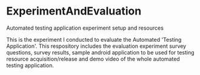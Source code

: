 # ExperimentAndEvaluation
Automated testing application experiment setup and resources

This is the experiment I conducted to evaluate the Automated 'Testing Application'. This respository includes the evaluation experiment survey questions, survey results, sample android application to be used for testing resource acquisition/release and demo video of the whole automated testing application. 
